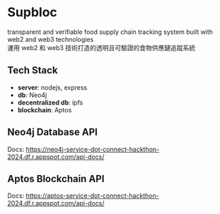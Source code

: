 # Supbloc
transparent and verifiable food supply chain tracking system built with web2 and web3 technologies  
運用 web2 和 web3 技術打造的透明且可驗證的食物供應鏈追蹤系統

## Tech Stack
- **server**: nodejs, express
- **db**: Neo4j
- **decentralized db**: ipfs
- **blockchain**: Aptos

## Neo4j Database API
Docs: https://neo4j-service-dot-connect-hackthon-2024.df.r.appspot.com/api-docs/

## Aptos Blockchain API
Docs: https://aptos-service-dot-connect-hackthon-2024.df.r.appspot.com/api-docs/
